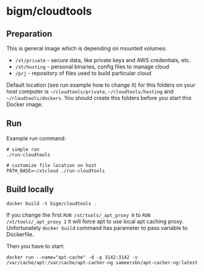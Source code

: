 # bigm/cloudtools

## Preparation

This is general image which is depending on mounted volumes:

* `/xt/private` - secure data, like private keys and AWS credentials, etc.
* `/xt/hosting` - personal binaries, config files to manage cloud
* `/prj` - repository of files used to build particular cloud

Default location (see run example how to change it) for this folders on your host computer is `~/cloudtools/private`, `~/cloudtools/hosting` and `~/cloudtools/dockers`. 
You should create this folders before you start this Docker image. 

## Run

Example run command:

    # simple run
    ./run-cloudtools
    
    # customize file location on host
    PATH_BASE=~/xtcloud ./run-cloudtools

## Build locally

    docker build -t bigm/cloudtools .

If you change the first `RUN /xt/tools/_apt_proxy 0` to `RUN /xt/tools/_apt_proxy 1` it will force apt to use local apt caching proxy.
Unfortunately `docker build` command has parameter to pass variable to Dockerfile.

Then you have to start:
    
    docker run --name="apt-cache" -d -p 3142:3142 -v /var/cache/apt:/var/cache/apt-cacher-ng sameersbn/apt-cacher-ng:latest
    
 